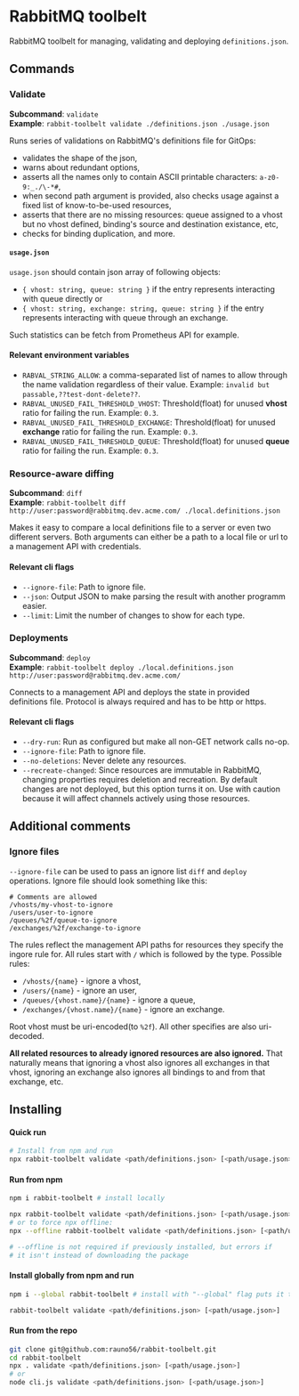 # RabbitMQ toolbelt

RabbitMQ toolbelt for managing, validating and deploying `definitions.json`.

## Commands

### Validate

**Subcommand**: `validate`<br>
**Example**: `rabbit-toolbelt validate ./definitions.json ./usage.json`

Runs series of validations on RabbitMQ's definitions file for GitOps:

- validates the shape of the json,
- warns about redundant options,
- asserts all the names only to contain ASCII printable characters: `a-z0-9:_./\-*#`,
- when second path argument is provided, also checks usage against a fixed list of know-to-be-used resources,
- asserts that there are no missing resources: queue assigned to a vhost but no vhost defined, binding's source and destination existance, etc,
- checks for binding duplication, and more.

#### `usage.json`

`usage.json` should contain json array of following objects:

- `{ vhost: string, queue: string }` if the entry represents interacting with queue directly or
- `{ vhost: string, exchange: string, queue: string }` if the entry represents interacting with queue through an exchange.

Such statistics can be fetch from Prometheus API for example.

#### Relevant environment variables

- `RABVAL_STRING_ALLOW`: a comma-separated list of names to allow through the name validation regardless of their value. Example: `invalid but passable,??test-dont-delete??`.
- `RABVAL_UNUSED_FAIL_THRESHOLD_VHOST`: Threshold(float) for unused **vhost** ratio for failing the run. Example: `0.3`.
- `RABVAL_UNUSED_FAIL_THRESHOLD_EXCHANGE`: Threshold(float) for unused **exchange** ratio for failing the run. Example: `0.3`.
- `RABVAL_UNUSED_FAIL_THRESHOLD_QUEUE`: Threshold(float) for unused **queue** ratio for failing the run. Example: `0.3`.

### Resource-aware diffing

**Subcommand**: `diff`<br>
**Example**: `rabbit-toolbelt diff http://user:password@rabbitmq.dev.acme.com/ ./local.definitions.json`

Makes it easy to compare a local definitions file to a server or even two different servers.
Both arguments can either be a path to a local file or url to a management API with credentials.

#### Relevant cli flags

- `--ignore-file`: Path to ignore file.
- `--json`: Output JSON to make parsing the result with another programm easier.
- `--limit`: Limit the number of changes to show for each type.

### Deployments

**Subcommand**: `deploy`<br>
**Example**: `rabbit-toolbelt deploy ./local.definitions.json http://user:password@rabbitmq.dev.acme.com/`

Connects to a management API and deploys the state in provided definitions file. Protocol is always required and has to be http or https.

#### Relevant cli flags

- `--dry-run`: Run as configured but make all non-GET network calls no-op.
- `--ignore-file`: Path to ignore file.
- `--no-deletions`: Never delete any resources.
- `--recreate-changed`: Since resources are immutable in RabbitMQ, changing properties requires deletion and recreation. By default changes are not deployed, but this option turns it on. Use with caution because it will affect channels actively using those resources.

## Additional comments

### Ignore files

`--ignore-file` can be used to pass an ignore list `diff` and `deploy` operations. Ignore file should look something like this:

```
# Comments are allowed
/vhosts/my-vhost-to-ignore
/users/user-to-ignore
/queues/%2f/queue-to-ignore
/exchanges/%2f/exchange-to-ignore
```

The rules reflect the management API paths for resources they specify the ingore rule for. All rules start with `/` which is followed by the type. Possible rules:

- `/vhosts/{name}` - ignore a vhost,
- `/users/{name}` - ignore an user,
- `/queues/{vhost.name}/{name}` - ignore a queue,
- `/exchanges/{vhost.name}/{name}` - ignore an exchange.

Root vhost must be uri-encoded(to `%2f`). All other specifies are also uri-decoded.

**All related resources to already ignored resources are also ignored.** That naturally means that ignoring a vhost also ignores all exchanges in that vhost, ignoring an exchange also ignores all bindings to and from that exchange, etc.

## Installing

#### Quick run

```bash
# Install from npm and run
npx rabbit-toolbelt validate <path/definitions.json> [<path/usage.json>]
```

#### Run from npm

```bash
npm i rabbit-toolbelt # install locally

npx rabbit-toolbelt validate <path/definitions.json> [<path/usage.json>]
# or to force npx offline:
npx --offline rabbit-toolbelt validate <path/definitions.json> [<path/usage.json>]

# --offline is not required if previously installed, but errors if
# it isn't instead of downloading the package
```

#### Install globally from npm and run

```bash
npm i --global rabbit-toolbelt # install with "--global" flag puts it to path

rabbit-toolbelt validate <path/definitions.json> [<path/usage.json>]
```

#### Run from the repo

```bash
git clone git@github.com:rauno56/rabbit-toolbelt.git
cd rabbit-toolbelt
npx . validate <path/definitions.json> [<path/usage.json>]
# or
node cli.js validate <path/definitions.json> [<path/usage.json>]
```

